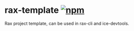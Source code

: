 # rax-template [![npm](https://img.shields.io/npm/v/rax-template.svg)](https://www.npmjs.com/package/rax-template)

Rax project template, can be used in rax-cli and ice-devtools.
